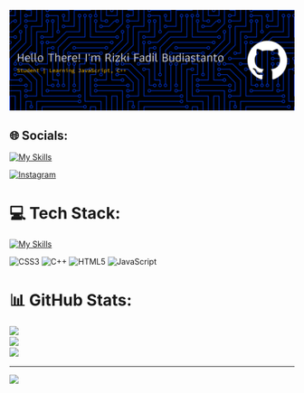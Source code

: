 <!-- ## <span style = "font-family : 'arial'">Hello, I'm Rizki Fadil Budiastanto👋</span> -->

![Banner](banner2.png)

<!-- ### Skills

[![My Skills](https://skillicons.dev/icons?i=html,css,js)](https://skillicons.dev)

### Learning

[![My Skills](https://skillicons.dev/icons?i=cpp,tailwind)](https://skillicons.dev)

### Social Media

![https://www.instagram.com/rizkyfadil00?igsh=MXV1NjJkMXdobnNnNg==](https://skillicons.dev/icons?i=instagram)

### My Github stats

[![Anurag's GitHub stats](https://github-readme-stats.vercel.app/api?username=rizkifadil0&show_icons=true&theme=tokyonight)](https://github.com/rizkifadil0)  -->

## 🌐 Socials:

[![My Skills](https://skillicons.dev/icons?i=instagram)](https://skillicons.dev)

[![Instagram](https://img.shields.io/badge/Instagram-%23E4405F.svg?logo=Instagram&logoColor=white)](https://instagram.com/rizkyfadil00)

# 💻 Tech Stack:

[![My Skills](https://skillicons.dev/icons?i=css,cpp,html,js)](https://skillicons.dev)

![CSS3](https://img.shields.io/badge/css3-%231572B6.svg?style=for-the-badge&logo=css3&logoColor=white) ![C++](https://img.shields.io/badge/c++-%2300599C.svg?style=for-the-badge&logo=c%2B%2B&logoColor=white) ![HTML5](https://img.shields.io/badge/html5-%23E34F26.svg?style=for-the-badge&logo=html5&logoColor=white) ![JavaScript](https://img.shields.io/badge/javascript-%23323330.svg?style=for-the-badge&logo=javascript&logoColor=%23F7DF1E)

# 📊 GitHub Stats:

![](https://github-readme-stats.vercel.app/api?username=rizkifadil0&theme=react&hide_border=false&include_all_commits=false&count_private=false)<br/>
![](https://nirzak-streak-stats.vercel.app/?user=rizkifadil0&theme=react&hide_border=false)<br/>
![](https://github-readme-stats.vercel.app/api/top-langs/?username=rizkifadil0&theme=react&hide_border=false&include_all_commits=false&count_private=false&layout=compact)

---

[![](https://visitcount.itsvg.in/api?id=rizkifadil0&icon=0&color=0)](https://visitcount.itsvg.in)

<!-- Proudly created with GPRM ( https://gprm.itsvg.in ) -->
